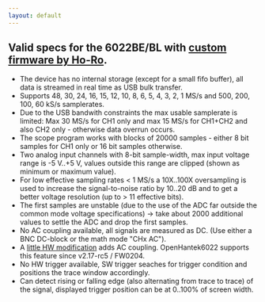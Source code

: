```yaml
---
layout: default
---
```

## Valid specs for the 6022BE/BL with [custom firmware by Ho-Ro](https://github.com/Ho-Ro/Hantek6022API).

   - The device has no internal storage (except for a small fifo buffer), all data is streamed in real time as USB bulk transfer.
   - Supports 48, 30, 24, 16, 15, 12, 10, 8, 6, 5, 4, 3, 2, 1 MS/s and 500, 200, 100, 60 kS/s samplerates.
   - Due to the USB bandwith constraints the max usable samplerate is limited: Max 30 MS/s for CH1 only and max 15 MS/s for CH1+CH2 and also CH2 only - otherwise data overrun occurs.
   - The scope program works with blocks of 20000 samples - either 8 bit samples for CH1 only or 16 bit samples otherwise.
   - Two analog input channels with 8-bit sample-width, max input voltage range is -5 V..+5 V, values outside this range are clipped (shown as minimum or maximum value).
   - For low effective sampling rates < 1 MS/s a 10X..100X oversampling is used to increase the signal-to-noise ratio by 10..20 dB and to get a better voltage resolution (up to > 11 effective bits).
   - The first samples are unstable (due to the use of the ADC far outside the common mode voltage specifications) -> take about 2000 additional values to settle the ADC and drop the first samples.
   - No AC coupling available, all signals are measured as DC. (Use either a BNC DC-block or the math mode "CHx AC").
   - A [little HW modification](HANTEK6022_AC_Modification.pdf) adds AC coupling. OpenHantek6022 supports this feature since v2.17-rc5 / FW0204.
   - No HW trigger available, SW trigger seaches for trigger condition and positions the trace window accordingly.
   - Can detect rising or falling edge (also alternating from trace to trace) of the signal, displayed trigger position can be at 0..100% of screen width.
